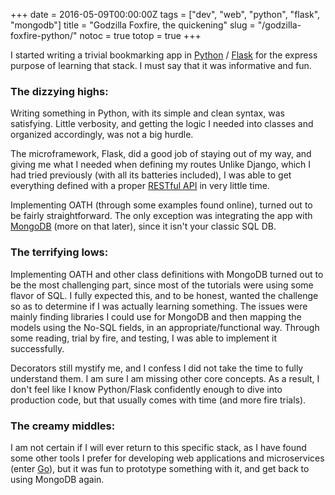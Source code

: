+++
date = 2016-05-09T00:00:00Z
tags = ["dev", "web", "python", "flask", "mongodb"]
title = "Godzilla Foxfire, the quickening"
slug = "/godzilla-foxfire-python/"
notoc = true
totop = true
+++

I started writing a trivial bookmarking app in [Python](https://www.python.org/) / [Flask](http://flask.pocoo.org/) for the express purpose of learning that stack. I must say that it was informative and fun.

### The dizzying highs:

Writing something in Python, with its simple and clean syntax, was satisfying. Little verbosity, and getting the logic I needed into classes and organized accordingly, was not a big hurdle.

The microframework, Flask, did a good job of staying out of my way, and giving me what I needed when defining my routes Unlike Django, which I had tried previously (with all its batteries included), I was able to get everything defined with a proper [RESTful API](http://www.restapitutorial.com/) in very little time.

Implementing OATH (through some examples found online), turned out to be fairly straightforward. The only exception was integrating the app with [MongoDB](https://www.mongodb.com/) (more on that later), since it isn't your classic SQL DB.

### The terrifying lows:

Implementing OATH and other class definitions with MongoDB turned out to be the most challenging part, since most of the tutorials were using some flavor of SQL. I fully expected this, and to be honest, wanted the challenge so as to determine if I was actually learning something. The issues were mainly finding libraries I could use for MongoDB and then mapping the models using the No-SQL fields, in an appropriate/functional way. Through some reading, trial by fire, and testing, I was able to implement it successfully.

Decorators still mystify me, and I confess I did not take the time to fully understand them. I am sure I am missing other core concepts. As a result, I don't feel like I know Python/Flask confidently enough to dive into production code, but that usually comes with time (and more fire trials).

### The creamy middles:

I am not certain if I will ever return to this specific stack, as I have found some other tools I prefer for developing web applications and microservices (enter [Go](https://golang.org/)), but it was fun to prototype something with it, and get back to using MongoDB again.
